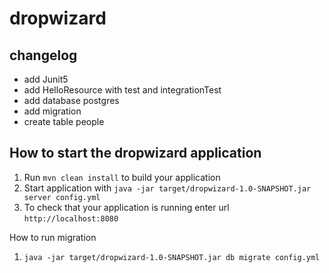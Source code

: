 # dropwizard

changelog
---
- add Junit5
- add HelloResource with test and integrationTest
- add database postgres
- add migration
- create table people

How to start the dropwizard application
---

1. Run `mvn clean install` to build your application
1. Start application with `java -jar target/dropwizard-1.0-SNAPSHOT.jar server config.yml`
1. To check that your application is running enter url `http://localhost:8080`

How to run migration
1. `java -jar target/dropwizard-1.0-SNAPSHOT.jar db migrate config.yml`
